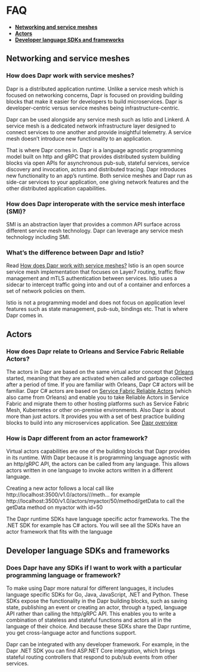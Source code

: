 # FAQ

- **[Networking and service meshes](#networking-and-service-meshes)**
- **[Actors](#actors)**
- **[Developer language SDKs and frameworks](#developer-language-sdks-and-frameworks)**

## Networking and service meshes
### How does Dapr work with service meshes?

Dapr is a distributed application runtime.  Unlike a service mesh which is focused on networking concerns, Dapr is focused on providing building blocks that make it easier for developers to build microservices.  Dapr is developer-centric versus service meshes being infrastructure-centric.

Dapr can be used alongside any service mesh such as Istio and Linkerd. A service mesh is a dedicated network infrastructure layer designed to connect services to one another and provide insightful telemetry. A service mesh doesn’t introduce new functionality to an application. 

That is where Dapr comes in. Dapr is a language agnostic programming model built on http and gRPC that provides distributed system building blocks via open APIs for asynchronous pub-sub, stateful services, service discovery and invocation, actors and distributed tracing. Dapr introduces new functionality to an app’s runtime. Both service meshes and Dapr run as side-car services to your application, one giving network features and the other distributed application capabilities. 

### How does Dapr interoperate with the service mesh interface (SMI)? 
SMI is an abstraction layer that provides a common API surface across different service mesh technology.  Dapr can leverage any service mesh technology including SMI.

### What’s the difference between Dapr and Istio? 
Read [How does Dapr work with service meshes?](https://github.com/dapr/dapr/wiki/FAQ#how-does-dapr-work-with-service-meshes) Istio is an open source service mesh implementation that focuses on Layer7 routing, traffic flow management and mTLS authentication between services. Istio uses a sidecar to intercept traffic going into and out of a container and enforces a set of network policies on them. 

Istio is not a programming model and does not focus on application level features such as state management, pub-sub, bindings etc. That is where Dapr comes in. 

## Actors
### How does Dapr relate to Orleans and Service Fabric Reliable Actors?
The actors in Dapr are based on the same virtual actor concept that [Orleans](https://www.microsoft.com/research/project/orleans-virtual-actors/) started, meaning that they are activated when called and garbage collected after a period of time. If you are familiar with Orleans, Dapr C# actors will be familiar. Dapr C# actors are based on [Service Fabric Reliable Actors](https://docs.microsoft.com/azure/service-fabric/service-fabric-reliable-actors-introduction) (which also came from Orleans) and enable you to take Reliable Actors in Service Fabric and migrate them to other hosting platforms such as Service Fabric Mesh, Kubernetes or other on-premise environments.
Also Dapr is about more than just actors. It provides you with a set of best practice building blocks to build into any microservices application. See [Dapr overview](https://github.com/dapr/docs/blob/master/overview.md)

### How is Dapr different from an actor framework?
Virtual actors capabilities are one of the building blocks that Dapr provides in its runtime. With Dapr because it is programming language agnostic with an http/gRPC API, the actors can be called from any language. This allows actors written in one language to invoke actors written in a different language.

Creating a new actor follows a local call like http://localhost:3500/v1.0/actors/<actorType>/<actorId>/meth...
for example http://localhost:3500/v1.0/actors/myactor/50/method/getData to call the getData method on myactor with id=50 

The Dapr runtime SDKs have language specific actor frameworks. The the .NET SDK for example has C# actors. You will see all the SDKs have an actor framework that fits with the language

## Developer language SDKs and frameworks

### Does Dapr have any SDKs if I want to work with a particular programming language or framework?
To make using Dapr more natural for different languages, it includes language specific SDKs for Go, Java, JavaScript, .NET and Python. These SDKs expose the functionality in the Dapr building blocks, such as saving state, publishing an event or creating an actor, through a typed, language API rather than calling the http/gRPC API. This enables you to write a combination of stateless and stateful functions and actors all in the language of their choice. And because these SDKs share the Dapr runtime, you get cross-language actor and functions support.

Dapr can be integrated with any developer framework. For example, in the Dapr .NET SDK you can find ASP.NET Core integration, which brings stateful routing controllers that respond to pub/sub events from other services.